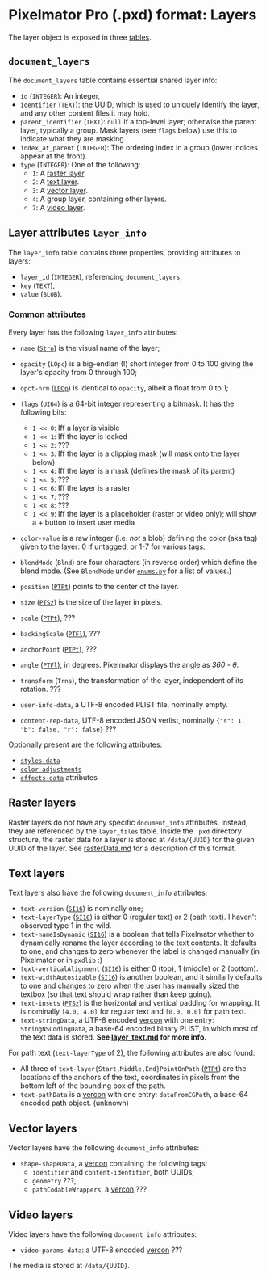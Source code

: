 # Pixelmator Pro (.pxd) format: Layers

The layer object is exposed in three [tables](readme.md#metadata).

## `document_layers`

The `document_layers` table contains essential shared layer info:

- `id` (`INTEGER`): An integer,
- `identifier` (`TEXT`): the UUID, which is used to uniquely identify the layer, and any other content files it may hold.
- `parent_identifier` (`TEXT`): `null` if a top-level layer; otherwise the parent layer, typically a group. Mask layers (see `flags` below) use this to indicate what they are masking.
- `index_at_parent` (`INTEGER`): The ordering index in a group (lower indices appear at the front).
- `type` (`INTEGER`): One of the following:
  - `1`: A [raster layer](#raster).
  - `2`: A [text layer](#text).
  - `3`: A [vector layer](#vector).
  - `4`: A group layer, containing other layers.
  - `7`: A [video layer](#video).

## Layer attributes `layer_info`

The `layer_info` table contains three properties, providing attributes to layers:

- `layer_id` (`INTEGER`), referencing `document_layers`,
- `key` (`TEXT`),
- `value` (`BLOB`).

### Common attributes

<a id="common"/></a>

Every layer has the following `layer_info` attributes:

- `name` ([`Strn`](readme.md#blobs)) is the visual name of the layer;
- `opacity` (`LOpc`) is a big-endian (!) short integer from 0 to 100 giving the layer's opacity from 0 through 100;
- `opct-nrm` ([`LDOp`](readme.md#blobs)) is identical to `opacity`, albeit a float from 0 to 1;
- `flags` (`UI64`) is a 64-bit integer representing a bitmask. It has the following bits:

  - `1 << 0`: Iff a layer is visible
  - `1 << 1`: Iff the layer is locked
  - `1 << 2`: ???
  - `1 << 3`: Iff the layer is a clipping mask (will mask onto the layer below)
  - `1 << 4`: Iff the layer is a mask (defines the mask of its parent)
  - `1 << 5`: ???
  - `1 << 6`: Iff the layer is a raster
  - `1 << 7`: ???
  - `1 << 8`: ???
  - `1 << 9`: Iff the layer is a placeholder (raster or video only); will show a + button to insert user media

- `color-value` is a raw integer (i.e. _not_ a blob) defining the color (aka tag) given to the layer: 0 if untagged, or 1-7 for various tags.
- `blendMode` (`Blnd`) are four characters (in reverse order) which define the blend mode. (See `BlendMode` under [`enums.py`](/pxdlib/enums.py) for a list of values.)
- `position` ([`PTPt`](readme.md#blobs)) points to the center of the layer.
- `size` ([`PTSz`](readme.md#blobs)) is the size of the layer in pixels.
- `scale` ([`PTPt`](readme.md#blobs)), ???
- `backingScale` ([`PTFl`](readme.md#blobs)), ???
- `anchorPoint` ([`PTPt`](readme.md#blobs)), ???
- `angle` ([`PTFl`](readme.md#blobs)), in degrees. Pixelmator displays the angle as _360 - θ_.
- `transform` (`Trns`), the transformation of the layer, independent of its rotation. ???

- `user-info-data`, a UTF-8 encoded PLIST file, nominally empty.
- `content-rep-data`, UTF-8 encoded JSON verlist, nominally `{"s": 1, "b": false, "r": false}` ???

Optionally present are the following attributes:

- [`styles-data`](styles.md#styles-data)
- [`color-adjustments`](styles.md#color-adjustments)
- [`effects-data`](styles.md#effects-data) attributes

## Raster layers

<a id="raster"/></a>

Raster layers do not have any specific `document_info` attributes. Instead, they are referenced by the `layer_tiles` table. Inside the `.pxd` directory structure, the raster data for a layer is stored at `/data/{UUID}` for the given UUID of the layer. See [rasterData.md](rasterData.md) for a description of this format.

## Text layers

<a id="text"/></a>

Text layers also have the following `document_info` attributes:

- `text-version` ([`SI16`](readme.md#blobs)) is nominally one;
- `text-layerType` ([`SI16`](readme.md#blobs)) is either 0 (regular text) or 2 (path text). I haven't observed type 1 in the wild.
- `text-nameIsDynamic` ([`SI16`](readme.md#blobs)) is a boolean that tells Pixelmator whether to dynamically rename the layer according to the text contents. It defaults to one, and changes to zero whenever the label is changed manually (in Pixelmator or in `pxdlib` :)
- `text-verticalAlignment` ([`SI16`](readme.md#blobs)) is either 0 (top), 1 (middle) or 2 (bottom).
- `text-widthAutosizable` ([`SI16`](readme.md#blobs)) is another boolean, and it similarly defaults to one and changes to zero when the user has manually sized the textbox (so that text should wrap rather than keep going).
- `text-insets` ([`PTSz`](readme.md#blobs)) is the horizontal and vertical padding for wrapping. It is nominally `[4.0, 4.0]` for regular text and `[0.0, 0.0]` for path text.
- `text-stringData`, a UTF-8 encoded [vercon](readme.md#json) with one entry: `StringNSCodingData`, a base-64 encoded binary PLIST, in which most of the text data is stored. **See [layer_text.md](layer_text.md) for more info.**

For path text (`text-layerType` of 2), the following attributes are also found:

- All three of `text-layer{Start,Middle,End}PointOnPath` ([`PTPt`](readme.md#blobs)) are the locations of the anchors of the text, coordinates in pixels from the bottom left of the bounding box of the path.
- `text-pathData` is a [vercon](readme.md#json) with one entry: `dataFromCGPath`, a base-64 encoded path object. (unknown)

## Vector layers

<a id="vector"/></a>

Vector layers have the following `document_info` attributes:

- `shape-shapeData`, a [vercon](readme.md#json) containing the following tags:
  - `identifier` and `content-identifier`, both UUIDs;
  - `geometry` ???,
  - `pathCodableWrappers`, a [vercon](readme.md#json) ???

## Video layers

<a id="video"/></a>

Video layers have the following `document_info` attributes:

- `video-params-data`: a UTF-8 encoded [vercon](readme.md#json) ???

The media is stored at `/data/{UUID}`.
